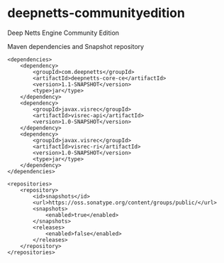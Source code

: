 # deepnetts-communityedition
Deep Netts Engine Community Edition

Maven dependencies and Snapshot repository

    <dependencies>
        <dependency>
            <groupId>com.deepnetts</groupId>
            <artifactId>deepnetts-core-ce</artifactId>
            <version>1.1-SNAPSHOT</version>
            <type>jar</type>
        </dependency>
        <dependency>
            <groupId>javax.visrec</groupId>
            <artifactId>visrec-api</artifactId>
            <version>1.0-SNAPSHOT</version>
        </dependency>
        <dependency>
            <groupId>javax.visrec</groupId>
            <artifactId>visrec-ri</artifactId>
            <version>1.0-SNAPSHOT</version>
            <type>jar</type>
        </dependency>
    </dependencies>
    
    <repositories>
        <repository>
            <id>snapshots</id>
            <url>https://oss.sonatype.org/content/groups/public/</url>
            <snapshots>
                <enabled>true</enabled>
            </snapshots>
            <releases>
                <enabled>false</enabled>
            </releases>
        </repository>
    </repositories>  
